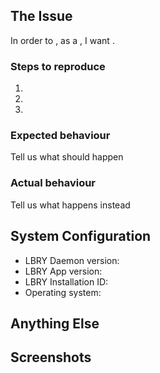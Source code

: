 <!--
Thanks for reporting an issue to LBRY and helping us improve! 

To make it possible for us to help you, please fill out below information carefully.

Before reporting any issues, please make sure that you're using the latest version.
- App: https://github.com/lbryio/lbry-app/releases
- Daemon: https://github.com/lbryio/lbry/releases

We are also available on Discord at https://chat.lbry.io
--> 


## The Issue

In order to <achieve some value>, 
as a <type of user>, 
I want <some functionality>.


### Steps to reproduce
1.
2.
3.

### Expected behaviour
Tell us what should happen

### Actual behaviour
Tell us what happens instead


## System Configuration

<!-- For the app, this info is in the About section at the bottom of the Help page. 
     You can include a screenshot instead of typing it out --> 

<!-- For the daemon, run:
     curl 'http://localhost:5279' --data '{"method":"version"}'
     and include the full output -->

- LBRY Daemon version:
- LBRY App version:
- LBRY Installation ID:
- Operating system:


## Anything Else
<!-- Include anything else that does not fit into the above sections -->


## Screenshots
<!-- If a screenshot would help explain the bug, please include one or two here -->
